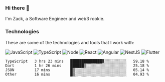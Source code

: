 ### Hi there 👋
I'm Zack, a Software Engineer and web3 rookie.

### Technologies
These are some of the technologies and tools that I work with:

![JavaScript](https://img.shields.io/badge/JavaScript-323330.svg?logo=javascript&logoColor=F7DF1E) 
![TypeScript](https://img.shields.io/badge/TypeScript-007ACC.svg?logo=typescript&logoColor=white) 
![Node](https://img.shields.io/badge/Node.js-43853D.svg?logo=node.js&logoColor=white)
![React](https://img.shields.io/badge/React-20232a.svg?logo=react&logoColor=61DAFB) 
![Angular](https://img.shields.io/badge/Angular-E23237.svg?logo=angularjs&logoColor=white)
![NestJS](https://img.shields.io/badge/NestJS-E0234E?logo=nestjs&logoColor=white)
![Flutter](https://img.shields.io/badge/Flutter-02569B.svg?logo=flutter&logoColor=white)

<!--START_SECTION:waka-->

```text
TypeScript   3 hrs 23 mins   ██████████████▓░░░░░░░░░░   59.18 %
Dart         1 hr 26 mins    ██████▒░░░░░░░░░░░░░░░░░░   25.18 %
JSON         17 mins         █▒░░░░░░░░░░░░░░░░░░░░░░░   05.14 %
Other        16 mins         █▒░░░░░░░░░░░░░░░░░░░░░░░   04.93 %
```

<!--END_SECTION:waka-->
